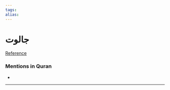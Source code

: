 ```yaml
---
tags: 
alias: 
---
```


# جالوت

[Reference](https://corpus.quran.com/concept.jsp?id=jalut)

### Mentions in Quran
- 

---

